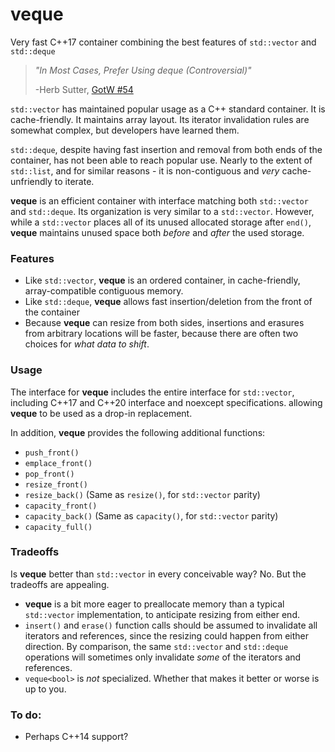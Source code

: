 # veque
Very fast C++17 container combining the best features of `std::vector` and `std::deque`

> _"In Most Cases, Prefer Using deque (Controversial)"_
>
> -Herb Sutter, [GotW #54](http://www.gotw.ca/gotw/054.htm)

`std::vector` has maintained popular usage as a C++ standard container.  It is cache-friendly.  It maintains array layout.  Its iterator invalidation rules are somewhat complex, but developers have learned them.

`std::deque`, despite having fast insertion and removal from both ends of the container, has not been able to reach popular use.  Nearly to the extent of `std::list`, and for similar reasons - it is non-contiguous and _very_ cache-unfriendly to iterate.

**veque** is an efficient container with interface matching both `std::vector` and `std::deque`.  Its organization is very similar to a `std::vector`.  However, while a `std::vector` places all of its unused allocated storage after `end()`, **veque** maintains unused space both _before_ and _after_ the used storage. 

### Features
* Like `std::vector`, **veque** is an ordered container, in cache-friendly, array-compatible contiguous memory.
* Like `std::deque`, **veque** allows fast insertion/deletion from the front of the container
* Because **veque** can resize from both sides, insertions and erasures from arbitrary locations will be faster, because there are often two choices for _what data to shift_.

### Usage
The interface for **veque** includes the entire interface for `std::vector`, including C++17 and C++20 interface and noexcept specifications.  allowing **veque** to be used as a drop-in replacement.

In addition, **veque** provides the following additional functions:
* `push_front()`
* `emplace_front()`
* `pop_front()`
* `resize_front()`
* `resize_back()` (Same as `resize()`, for `std::vector` parity)
* `capacity_front()`
* `capacity_back()` (Same as `capacity()`, for `std::vector` parity)
* `capacity_full()`

### Tradeoffs
Is **veque** better than `std::vector` in every conceivable way?  No.  But the tradeoffs are appealing.
* **veque** is a bit more eager to preallocate memory than a typical `std::vector` implementation, to anticipate resizing from either end.
* `insert()` and `erase()` function calls should be assumed to invalidate all iterators and references, since the resizing could happen from either direction.  By comparison, the same `std::vector` and `std::deque` operations will sometimes only invalidate *some* of the iterators and references.
* `veque<bool>` is *not* specialized.  Whether that makes it better or worse is up to you.

### To do:
* Perhaps C++14 support?
